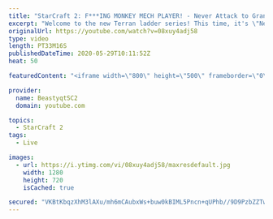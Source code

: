 ```yaml
---
title: "StarCraft 2: F***ING MONKEY MECH PLAYER! - Never Attack to Grandmaster"
excerpt: "Welcome to the new Terran ladder series! This time, it's \"Never Attack to Grandmaster!\" In this challenge, I play as Terran on the EU ladder, and in every game I'm not allowed to attack with any units except for using Ghosts. I'm allowed to make any army units for defending, as long as I don't attack"
originalUrl: https://youtube.com/watch?v=08xuy4adj58
type: video
length: PT33M16S
publishedDateTime: 2020-05-29T10:11:52Z
heat: 50

featuredContent: "<iframe width=\"800\" height=\"500\" frameborder=\"0\" src=\"https://www.youtube.com/embed/08xuy4adj58\" allow=\"accelerometer; autoplay; encrypted-media; gyroscope; picture-in-picture\" allowfullscreen></iframe>"

provider:
  name: BeastyqtSC2
  domain: youtube.com

topics:
  - StarCraft 2
tags:
  - Live

images:
  - url: https://i.ytimg.com/vi/08xuy4adj58/maxresdefault.jpg
    width: 1280
    height: 720
    isCached: true

secured: "VKBtKbqzXhM3lAXu/mh6mCAubxWs+buw0kBIML5Pncn+qUPhb//9D9PzbZZTwAy0XVOVQQ2R0bXDif0uQl6N2DCV10whVgXYvNWE1BJ1qFUjlVTKgLHtiQz29lNnc+GNuokkM6Q0+DkiXco4dheiyz1VgPbyExOq1mUz2+J6QwPCe9wWyj1KPe35FgPHNNsSj0/sNtGUOsRYTr0fDR85zgWsz8/rC14b5mHRo3Vhgc75VbsV8hRM6rdkAjyBqmMOqPpfc/oD1prex5alRULQaPP+pZeQ6yS8v80qR5H23Tf4adDTxh5nRJOK5hDuyGkW1/BW3KjpU6U/0/MB3+NAgqSJb110H2OG+SF4RPThlrJPp9n0Oyq7Zx6vDn0c3BxIMgJT/BQ1reyrAxJCSjDG3pbV/nnfRRecjFN7tS6JHSY=;PlVGyrujXgpnS9/MdcAb6Q=="
---
```


